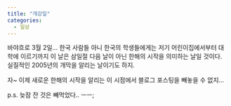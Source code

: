```yaml
---
title: "개강일"
categories:
  - 일상
---
```


바야흐로 3월 2일... 한국 사람들 아니 한국의 학생들에게는 저기 어린이집에서부터 대학에 이르기까지 이 날은 삼일절 다음 날이 아닌 한해의 시작을 의미하는 날일 것이다. 실질적인 2005년의 개막을 알리는 날이기도 하지.    

자~ 이제 새로운 한해의 시작을 알리는 이 시점에서 블로그 포스팅을 빼놓을 수 없지...  

p.s. 늦잠 잔 것은 빼먹었다.. ㅡㅡ;
